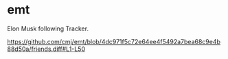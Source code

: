 # emt
Elon Musk following Tracker.

https://github.com/cmj/emt/blob/4dc971f5c72e64ee4f5492a7bea68c9e4b88d50a/friends.diff#L1-L50

